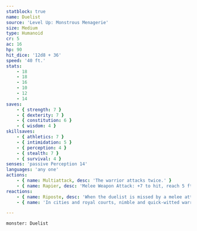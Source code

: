 ```yaml
---
statblock: true
name: Duelist
source: 'Level Up: Monstrous Menagerie'
size: Medium
type: Humanoid
cr: 5
ac: 16
hp: 90
hit_dice: '12d8 + 36'
speed: '40 ft.'
stats:
    - 18
    - 18
    - 16
    - 10
    - 12
    - 14
saves:
    - { strength: 7 }
    - { dexterity: 7 }
    - { constitution: 6 }
    - { wisdom: 4 }
skillsaves:
    - { athletics: 7 }
    - { intimidation: 5 }
    - { perception: 4 }
    - { stealth: 7 }
    - { survival: 4 }
senses: 'passive Perception 14'
languages: 'any one'
actions:
    - { name: Multiattack, desc: 'The warrior attacks twice.' }
    - { name: Rapier, desc: 'Melee Weapon Attack: +7 to hit, reach 5 ft., one target. Hit: 8 (1d8 + 4) piercing damage.' }
reactions:
    - { name: Riposte, desc: 'When the duelist is missed by a melee attack by an attacker they can see within 5 feet, the duelist makes a rapier attack against the attacker with advantage.' }
    - { name: 'In cities and royal courts, nimble and quick-witted warriors challenge one another to duels for fame and honor', desc: '' }

---
```

```statblock
monster: Duelist
```
